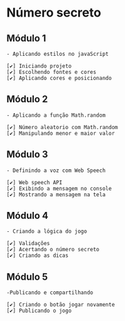 # Número secreto

## Módulo 1

    - Aplicando estilos no javaScript

    [✔️] Iniciando projeto
    [✔️] Escolhendo fontes e cores
    [✔️] Aplicando cores e posicionando

## Módulo 2

    - Aplicando a função Math.random

    [✔️] Número aleatorio com Math.random
    [✔️] Manipulando menor e maior valor

## Módulo 3

    - Definindo a voz com Web Speech

    [✔️] Web speech API
    [✔️] Exibindo a mensagem no console
    [✔️] Mostrando a mensagem na tela

## Módulo 4

    - Criando a lógica do jogo

    [✔️] Validações
    [✔️] Acertando o número secreto
    [✔️] Criando as dicas

## Módulo 5

    -Publicando e compartilhando

    [✔️] Criando o botão jogar novamente
    [✔️] Publicando o jogo

